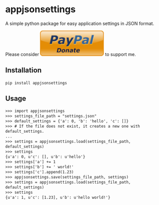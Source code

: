 # appjsonsettings

A simple python package for easy application settings in JSON format.

Please consider [![Paypal Donate](https://github.com/jacklinquan/images/blob/master/paypal_donate_button_200x80.png)](https://www.paypal.me/jacklinquan) to support me.

## Installation
`pip install appjsonsettings`

## Usage
```
>>> import appjsonsettings
>>> settings_file_path = "settings.json"
>>> default_settings = {'a': 0, 'b': 'hello', 'c': []}
>>> # If the file does not exist, it creates a new one with default_settings.
...
>>> settings = appjsonsettings.load(settings_file_path, default_settings)
>>> settings
{u'a': 0, u'c': [], u'b': u'hello'}
>>> settings['a'] += 1
>>> settings['b'] += ' world!'
>>> settings['c'].append(1.23)
>>> appjsonsettings.save(settings_file_path, settings)
>>> settings = appjsonsettings.load(settings_file_path, default_settings)
>>> settings
{u'a': 1, u'c': [1.23], u'b': u'hello world!'}
```
